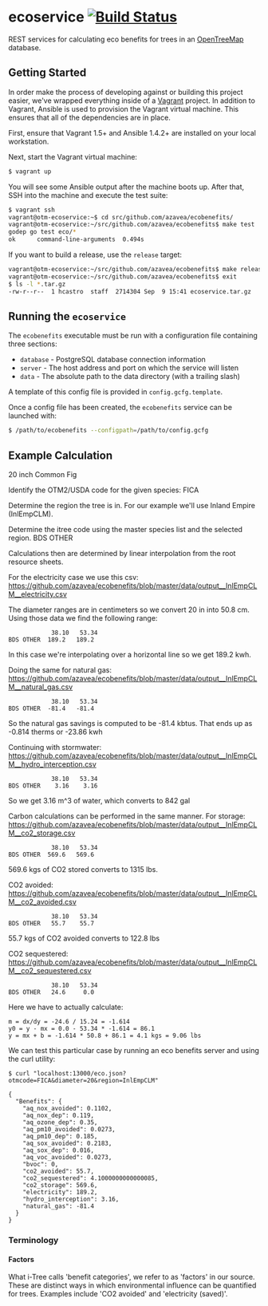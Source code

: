# ecoservice [![Build Status](https://travis-ci.org/OpenTreeMap/ecobenefits.svg?branch=master)](https://travis-ci.org/OpenTreeMap/ecobenefits)

REST services for calculating eco benefits for trees in an [OpenTreeMap](https://github.com/OpenTreeMap) database.

## Getting Started

In order make the process of developing against or building this project easier, we've wrapped everything inside of a [Vagrant](https://www.vagrantup.com/) project. In addition to Vagrant, Ansible is used to provision the Vagrant virtual machine. This ensures that all of the dependencies are in place.

First, ensure that Vagrant 1.5+ and Ansible 1.4.2+ are installed on your local workstation.

Next, start the Vagrant virtual machine:

```bash
$ vagrant up
```

You will see some Ansible output after the machine boots up. After that, SSH into the machine and execute the test suite:

```bash
$ vagrant ssh
vagrant@otm-ecoservice:~$ cd src/github.com/azavea/ecobenefits/
vagrant@otm-ecoservice:~/src/github.com/azavea/ecobenefits$ make test
godep go test eco/*
ok      command-line-arguments  0.494s
```

If you want to build a release, use the `release` target:

```bash
vagrant@otm-ecoservice:~/src/github.com/azavea/ecobenefits$ make release
vagrant@otm-ecoservice:~/src/github.com/azavea/ecobenefits$ exit
$ ls -l *.tar.gz
-rw-r--r--  1 hcastro  staff  2714304 Sep  9 15:41 ecoservice.tar.gz
```

## Running the ``ecoservice``

The ``ecobenefits`` executable must be run with a configuration file
containing three sections:

* ``database`` - PostgreSQL database connection information
* ``server`` - The host address and port on which the service will listen
* ``data`` - The absolute path to the data directory (with a trailing
  slash)

A template of this config file is provided in ``config.gcfg.template``.

Once a config file has been created, the ``ecobenefits`` service can be launched with:

```bash
$ /path/to/ecobenefits --configpath=/path/to/config.gcfg
```

## Example Calculation

20 inch Common Fig

Identify the OTM2/USDA code for the given species:
FICA

Determine the region the tree is in. For our example
we'll use Inland Empire (InlEmpCLM).

Determine the itree code using the master species list
and the selected region.
BDS OTHER

Calculations then are determined by linear interpolation
from the root resource sheets.

For the electricity case we use this csv:
https://github.com/azavea/ecobenefits/blob/master/data/output__InlEmpCLM__electricity.csv

The diameter ranges are in centimeters so we convert 20 in into 50.8
cm. Using those data we find the following range:

```
            38.10   53.34
BDS OTHER  189.2   189.2
```

In this case we're interpolating over a horizontal line so we get 189.2 kwh.

Doing the same for natural gas:
https://github.com/azavea/ecobenefits/blob/master/data/output__InlEmpCLM__natural_gas.csv

```
            38.10   53.34
BDS OTHER  -81.4   -81.4
```

So the natural gas savings is computed to be -81.4 kbtus. That ends up
as -0.814 therms or -23.86 kwh

Continuing with stormwater:
https://github.com/azavea/ecobenefits/blob/master/data/output__InlEmpCLM__hydro_interception.csv

```
            38.10   53.34
BDS OTHER    3.16    3.16
```

So we get 3.16 m^3 of water, which converts to 842 gal

Carbon calculations can be performed in the same manner. For storage:
https://github.com/azavea/ecobenefits/blob/master/data/output__InlEmpCLM__co2_storage.csv

```
            38.10   53.34
BDS OTHER  569.6   569.6
```

569.6 kgs of CO2 stored converts to 1315 lbs.

CO2 avoided:
https://github.com/azavea/ecobenefits/blob/master/data/output__InlEmpCLM__co2_avoided.csv

```
            38.10   53.34
BDS OTHER   55.7    55.7
```

55.7 kgs of CO2 avoided converts to 122.8 lbs

CO2 sequestered:
https://github.com/azavea/ecobenefits/blob/master/data/output__InlEmpCLM__co2_sequestered.csv

```
            38.10   53.34
BDS OTHER   24.6     0.0
```

Here we have to actually calculate:

```
m = dx/dy = -24.6 / 15.24 = -1.614
y0 = y - mx = 0.0 - 53.34 * -1.614 = 86.1
y = mx + b = -1.614 * 50.8 + 86.1 = 4.1 kgs = 9.06 lbs
```

We can test this particular case by running an eco benefits server and
using the curl utility:

```
$ curl "localhost:13000/eco.json?otmcode=FICA&diameter=20&region=InlEmpCLM"

{
  "Benefits": {
    "aq_nox_avoided": 0.1102,
    "aq_nox_dep": 0.119,
    "aq_ozone_dep": 0.35,
    "aq_pm10_avoided": 0.0273,
    "aq_pm10_dep": 0.185,
    "aq_sox_avoided": 0.2183,
    "aq_sox_dep": 0.016,
    "aq_voc_avoided": 0.0273,
    "bvoc": 0,
    "co2_avoided": 55.7,
    "co2_sequestered": 4.1000000000000085,
    "co2_storage": 569.6,
    "electricity": 189.2,
    "hydro_interception": 3.16,
    "natural_gas": -81.4
  }
}
```

### Terminology

#### Factors
What i-Tree calls 'benefit categories', we refer to as 'factors' in our source. These are distinct ways in which environmental influence can be quantified for trees. Examples include 'CO2 avoided' and 'electricity (saved)'.

